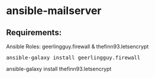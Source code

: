 # ansible-mailserver

<h2> Requirements: </h2>

Ansible Roles: geerlingguy.firewall & thefinn93.letsencrypt

<pre>
ansible-galaxy install geerlingguy.firewall
</pre>

ansible-galaxy install thefinn93.letsencrypt
